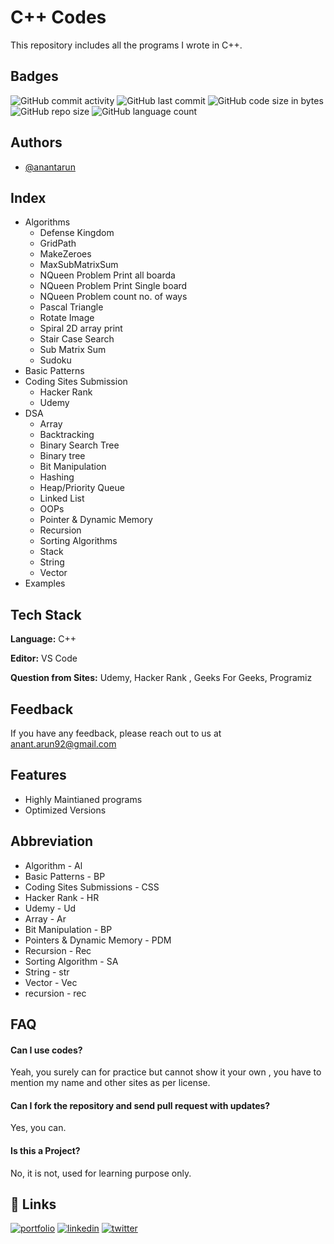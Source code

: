 
# C++ Codes

This repository includes all the programs I wrote in C++.


## Badges

<img alt="GitHub commit activity" src="https://img.shields.io/github/commit-activity/m/RawRapter/CPlusPlus-Codes"> 
<img alt="GitHub last commit" src="https://img.shields.io/github/last-commit/RawRapter/CPlusPlus-Codes">
<img alt="GitHub code size in bytes" src="https://img.shields.io/github/languages/code-size/RawRapter/CPlusPlus-Codes">
<img alt="GitHub repo size" src="https://img.shields.io/github/repo-size/RawRapter/CPlusPlus-Codes">
<img alt="GitHub language count" src="https://img.shields.io/github/languages/count/RawRapter/CPlusPlus-Codes">

  
## Authors

- [@anantarun](https://www.github.com/RawRapter)

  
## Index <All Folders>
- Algorithms
    - Defense Kingdom
    - GridPath
    - MakeZeroes
    - MaxSubMatrixSum
    - NQueen Problem Print all boarda
    - NQueen Problem Print Single board
    - NQueen Problem count no. of ways
    - Pascal Triangle
    - Rotate Image
    - Spiral 2D array print
    - Stair Case Search
    - Sub Matrix Sum
    - Sudoku
- Basic Patterns
- Coding Sites Submission
    - Hacker Rank
    - Udemy
- DSA
    - Array
    - Backtracking
    - Binary Search Tree
    - Binary tree
    - Bit Manipulation
    - Hashing
    - Heap/Priority Queue
    - Linked List
    - OOPs
    - Pointer & Dynamic Memory
    - Recursion
    - Sorting Algorithms
    - Stack
    - String
    - Vector
- Examples

  
## Tech Stack

**Language:** C++

**Editor:** VS Code

**Question from Sites:** Udemy, Hacker Rank , Geeks For Geeks, Programiz

  
## Feedback

If you have any feedback, please reach out to us at anant.arun92@gmail.com

  
## Features

- Highly Maintianed programs
- Optimized Versions

## Abbreviation
- Algorithm - Al
- Basic Patterns - BP
- Coding Sites Submissions - CSS
- Hacker Rank - HR
- Udemy - Ud
- Array - Ar
- Bit Manipulation - BP
- Pointers & Dynamic Memory - PDM
- Recursion - Rec
- Sorting Algorithm - SA
- String - str
- Vector - Vec
- recursion - rec

  
## FAQ

#### Can I use codes?

Yeah, you surely can for practice but cannot show it your own , you have to mention my name and other sites as per license.

#### Can I fork the repository and send pull request with updates?

Yes, you can.

#### Is this a Project?
No, it is not, used for learning purpose only.

  
## 🔗 Links
[![portfolio](https://img.shields.io/badge/my_portfolio-000?style=for-the-badge&logo=ko-fi&logoColor=white)](https://rawrapter.github.io/portfolio/)
[![linkedin](https://img.shields.io/badge/linkedin-0A66C2?style=for-the-badge&logo=linkedin&logoColor=white)](https://www.linkedin.com/in/anantarun/)
[![twitter](https://img.shields.io/badge/twitter-1DA1F2?style=for-the-badge&logo=twitter&logoColor=white)](https://twitter.com/AnantArun4)